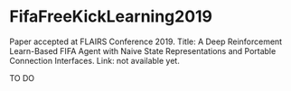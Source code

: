 # FifaFreeKickLearning2019

Paper accepted at FLAIRS Conference 2019.
Title: A Deep Reinforcement Learn-Based FIFA Agent with Naive State Representations and Portable Connection Interfaces.
Link: not available yet.

TO DO
